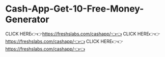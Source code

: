 # Cash-App-Get-10-Free-Money-Generator
CLICK HERE👉👉https://freshslabs.com/cashapp/👈👈 CLICK HERE👉👉https://freshslabs.com/cashapp/👈👈 CLICK HERE👉👉https://freshslabs.com/cashapp/👈👈
